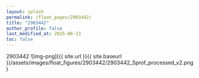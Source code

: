 ```yaml
---
layout: splash
permalink: /float_pages/2903442/
title: "2903442"
author_profile: false
last_modified_at: 2025-06-13
toc: false
---
```

 
2903442
![img-png]({{ site.url }}{{ site.baseurl }}/assets/images/float_figures/2903442/2903442_Sprof_processed_v2.png)
